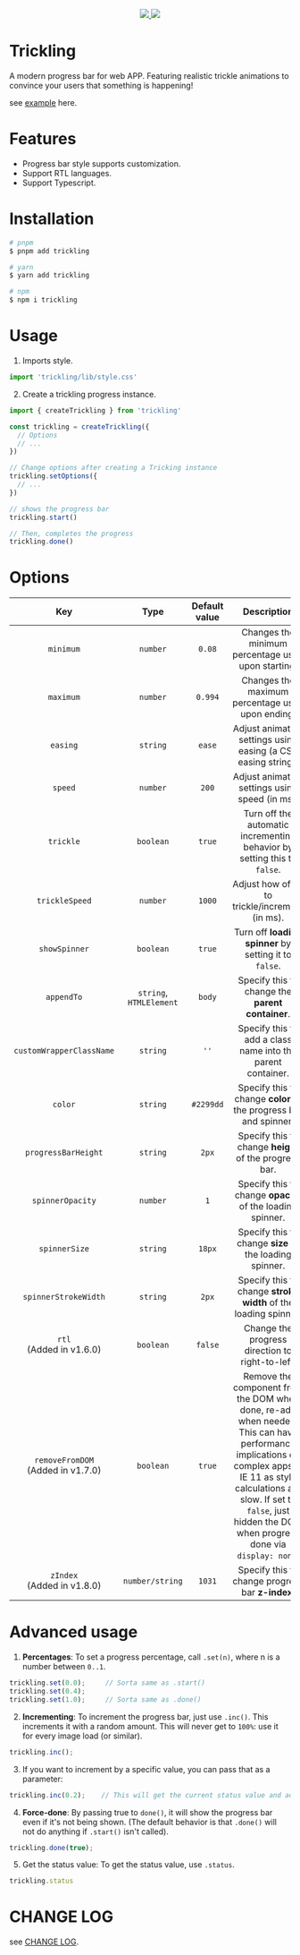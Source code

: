 <p align="center">
  <a href="https://www.npmjs.org/package/trickling">
    <img src="https://img.shields.io/npm/v/trickling.svg">
  </a>
  <a href="https://npmcharts.com/compare/trickling?minimal=true">
    <img src="https://img.shields.io/npm/dm/trickling.svg">
  </a>
  <br>
</p>

# Trickling

A modern progress bar for web APP. Featuring realistic trickle animations to convince your users that something is happening!

see [example](https://hongwenqing.com/trickling/) here.

# Features

- Progress bar style supports customization.
- Support RTL languages.
- Support Typescript.

# Installation

```bash
# pnpm
$ pnpm add trickling

# yarn
$ yarn add trickling

# npm
$ npm i trickling
```

# Usage

1. Imports style.

```ts
import 'trickling/lib/style.css'
```

2. Create a trickling progress instance.

```ts
import { createTrickling } from 'trickling'

const trickling = createTrickling({
  // Options
  // ...
})

// Change options after creating a Tricking instance
trickling.setOptions({
  // ...
})

// shows the progress bar
trickling.start()

// Then, completes the progress
trickling.done()
```

# Options

| Key | Type | Default value | Description |
| :---: | :---: | :---: | :---: |
| `minimum` | `number` | `0.08` | Changes the minimum percentage used upon starting. |
| `maximum` | `number` | `0.994` | Changes the maximum percentage used upon ending. |
| `easing` | `string` | `ease` | Adjust animation settings using easing (a CSS easing string). |
| `speed` | `number` | `200` | Adjust animation settings using speed (in ms). |
| `trickle` | `boolean` | `true` | Turn off the automatic incrementing behavior by setting this to `false`. |
| `trickleSpeed` | `number` | `1000` | Adjust how often to trickle/increment (in ms). |
| `showSpinner` | `boolean` | `true` | Turn off **loading spinner** by setting it to `false`. |
| `appendTo` | `string`, `HTMLElement` | `body` | Specify this to change the **parent container**. |
| `customWrapperClassName` | `string` | `''` | Specify this to add a class name into the parent container. |
| `color` | `string` | `#2299dd` | Specify this to change **color** of the progress bar and spinner. |
| `progressBarHeight` | `string` | `2px` | Specify this to change **height** of the progress bar. |
| `spinnerOpacity` | `number` | `1` | Specify this to change **opacity** of the loading spinner. |
| `spinnerSize` | `string` | `18px` | Specify this to change **size** of the loading spinner. |
| `spinnerStrokeWidth` | `string` | `2px` | Specify this to change **stroke width** of the loading spinner. |
| `rtl` <br /> (Added in v1.6.0) | `boolean` | `false` | Change the progress direction to right-to-left. |
| `removeFromDOM` <br /> (Added in v1.7.0) | `boolean` | `true` | Remove the component from the DOM when done, re-add when needed. This can have performance implications on complex apps in IE 11 as style calculations are slow. If set to `false`, just hidden the DOM when progress done via `display: none`. |
| `zIndex` <br /> (Added in v1.8.0) | `number/string` | `1031` | Specify this to change progress bar **z-index**. |


# Advanced usage

1. **Percentages**: To set a progress percentage, call `.set(n)`, where n is a number between `0..1`.

```ts
trickling.set(0.0);     // Sorta same as .start()
trickling.set(0.4);
trickling.set(1.0);     // Sorta same as .done()
```

2. **Incrementing**: To increment the progress bar, just use `.inc()`. This increments it with a random amount. This will never get to `100%`: use it for every image load (or similar).

```ts
trickling.inc();
```

3. If you want to increment by a specific value, you can pass that as a parameter:

```ts
trickling.inc(0.2);    // This will get the current status value and adds 0.2 until status is 0.994
```

4. **Force-done**: By passing true to `done()`, it will show the progress bar even if it's not being shown. (The default behavior is that `.done()` will not do anything if `.start()` isn't called).

```ts
trickling.done(true);
```

5. Get the status value: To get the status value, use `.status`.

```ts
trickling.status
```

# CHANGE LOG

see [CHANGE LOG](./CHANGELOG.md).